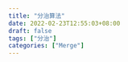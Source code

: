 ```yaml
---
title: "分治算法"
date: 2022-02-23T12:55:03+08:00
draft: false
tags: ["分治"]
categories: ["Merge"]
---
```


